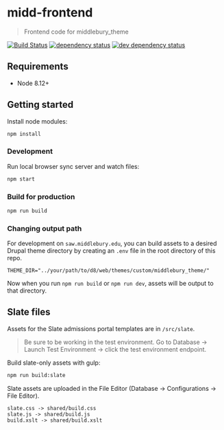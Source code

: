 # midd-frontend
> Frontend code for middlebury_theme

[![Build Status](https://travis-ci.org/middlebury/midd-frontend.svg?branch=master)](https://travis-ci.org/middlebury/midd-frontend)
[![dependency status](https://david-dm.org/middlebury/midd-frontend.svg)](https://david-dm.org/middlebury/midd-frontend)
[![dev dependency status](https://david-dm.org/middlebury/midd-frontend/dev-status.svg)](https://david-dm.org/middlebury/midd-frontend?type=dev)

## Requirements
- Node 8.12+

## Getting started

Install node modules:

```bash
npm install
```

### Development
Run local browser sync server and watch files:

```bash
npm start
```

### Build for production

```bash
npm run build
```

### Changing output path

For development on `saw.middlebury.edu`, you can build assets to a desired Drupal theme directory by creating an `.env` file in the root directory of this repo. 

```
THEME_DIR="../your/path/to/d8/web/themes/custom/middlebury_theme/"
```

Now when you run `npm run build` or `npm run dev`, assets will be output to that directory.


## Slate files

Assets for the Slate admissions portal templates are in `/src/slate`. 

> Be sure to be working in the test environment. Go to Database -> Launch Test Environment -> click the test environment endpoint.

Build slate-only assets with gulp:
```bash
npm run build:slate
```

Slate assets are uploaded in the File Editor (Database -> Configurations -> File Editor).

```
slate.css -> shared/build.css
slate.js -> shared/build.js
build.xslt -> shared/build.xslt
```
